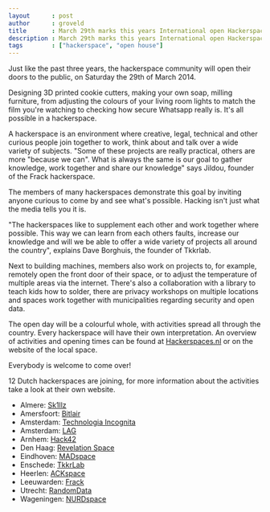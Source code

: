 ```yaml
---
layout      : post
author      : groveld
title       : March 29th marks this years International open Hackerspaces day
description : March 29th marks this years International open Hackerspaces day
tags        : ["hackerspace", "open house"]
---
```


Just like the past three years, the hackerspace community will open their doors to the public, on Saturday the 29th of March 2014.

Designing 3D printed cookie cutters, making your own soap, milling furniture, from adjusting the colours of your living room lights to match the film you're watching to checking how secure Whatsapp really is. It's all possible in a hackerspace.

A hackerspace is an environment where creative, legal, technical and other curious people join together to work, think about and talk over a wide variety of subjects. "Some of these projects are really practical, others are more "because we can". What is always the same is our goal to gather knowledge, work together and share our knowledge" says Jildou, founder of the Frack hackerspace.

The members of many hackerspaces demonstrate this goal by inviting anyone curious  to come by and see what's possible. Hacking isn't just what the media tells you it is.

"The hackerspaces like to supplement each other and work together where possible. This way we can learn from each others faults, increase our knowledge and will we be able to offer a wide variety of projects all around the country", explains Dave Borghuis, the founder of Tkkrlab.

Next to building machines, members also work on projects to, for example, remotely open the front door of their space, or to adjust the temperature of multiple areas via the internet. There's also a collaboration with a library to teach kids how to solder, there are privacy workshops on multiple locations and spaces work together with municipalities regarding security and open data.

The open day will be a colourful whole, with activities spread all through the country. Every hackerspace will have their own interpretation. An overview of activities and opening times can be found at [Hackerspaces.nl](https://hackerspaces.nl/) or on the website of the local space.

Everybody is welcome to come over!

12 Dutch hackerspaces are joining, for more information about the activities take a look at their own website.

* Almere: [Sk1llz](https://sk1llz.nl/)
* Amersfoort: [Bitlair](https://bitlair.nl/)
* Amsterdam: [Technologia Incognita](https://techinc.nl/)
* Amsterdam: [LAG](https://laglab.org/)
* Arnhem: [Hack42](https://hack42.nl/)
* Den Haag: [Revelation Space](https://revspace.nl/)
* Eindhoven: [MADspace](https://madspace.nl/)
* Enschede: [TkkrLab](https://tkkrlab.nl/)
* Heerlen: [ACKspace](https://ackspace.nl/)
* Leeuwarden: [Frack](https://frack.nl/)
* Utrecht: [RandomData](https://randomdata.nl/)
* Wageningen: [NURDspace](https://nurdspace.nl/)
